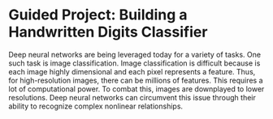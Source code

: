 # Guided Project: Building a Handwritten Digits Classifier

Deep neural networks are being leveraged today for a variety of tasks. One such task is image classification. Image classification is difficult because is each image highly dimensional and each pixel represents a feature. Thus, for high-resolution images, there can be millions of features. This requires a lot of computational power. To combat this, images are downplayed to lower resolutions. Deep neural networks can circumvent this issue through their ability to recognize complex nonlinear relationships.
